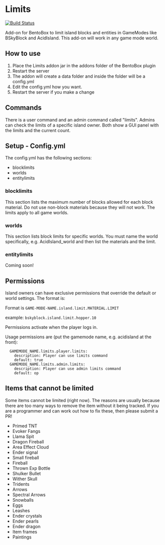 # Limits
[![Build Status](https://ci.codemc.org/buildStatus/icon?job=BentoBoxWorld/Limits)](https://ci.codemc.org/job/BentoBoxWorld/job/Limits/)

Add-on for BentoBox to limit island blocks and entities in GameModes like  BSkyBlock and AcidIsland. This add-on will work
in any game mode world.

## How to use

1. Place the Limits addon jar in the addons folder of the BentoBox plugin
2. Restart the server
3. The addon will create a data folder and inside the folder will be a config.yml
4. Edit the config.yml how you want.
5. Restart the server if you make a change

## Commands
There is a user command and an admin command called "limits". Admins can check the limits of a specific island owner. Both show a GUI panel with the limits and the current count.

## Setup - Config.yml

The config.yml has the following sections:

* blocklimits
* worlds
* entitylimits

### blocklimits

This section lists the maximum number of blocks allowed for each block material. Do not use non-block materials because they will not work. The limits apply to all game worlds.

### worlds

This section lists block limits for specific worlds. You must name the world specifically, e.g. AcidIsland_world and then list the materials and the limit.

### entitylimits

Coming soon!

## Permissions

Island owners can have exclusive permissions that override the default or world settings. The format is:

Format is `GAME-MODE-NAME.island.limit.MATERIAL.LIMIT`

example: `bskyblock.island.limit.hopper.10`

Permissions activate when the player logs in.

Usage permissions are (put the gamemode name, e.g. acidisland at the front):

```
  GAMEMODE_NAME.limits.player.limits:
    description: Player can use limits command
    default: true
  GAMEMODE_NAME.limits.admin.limits:
    description: Player can use admin limits command
    default: op
```

## Items that cannot be limited
Some items cannot be limited (right now). The reasons are usually because there are too many ways to remove the item without it being tracked. If you are a programmer and can work out how to fix these, then please submit a PR!

* Primed TNT
* Evoker Fangs
* Llama Spit
* Dragon Fireball
* Area Effect Cloud
* Ender signal
* Small fireball
* Fireball
* Thrown Exp Bottle
* Shulker Bullet
* Wither Skull
* Tridents
* Arrows
* Spectral Arrows
* Snowballs
* Eggs
* Leashes
* Ender crystals
* Ender pearls
* Ender dragon
* Item frames
* Paintings
